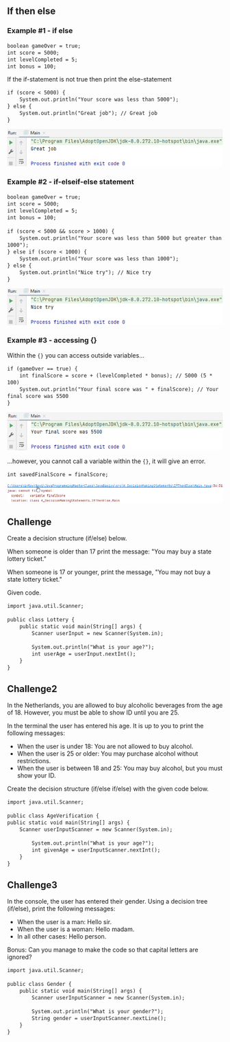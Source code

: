 ## If then else

### Example #1 - if else

    boolean gameOver = true;
    int score = 5000;
    int levelCompleted = 5;
    int bonus = 100;
    
If the if-statement is not true then print the else-statement

    if (score < 5000) {
        System.out.println("Your score was less than 5000");
    } else {
        System.out.println("Great job"); // Great job
    }

![img.png](img.png)

### Example #2 - if-elseif-else statement

    boolean gameOver = true;
    int score = 5000;
    int levelCompleted = 5;
    int bonus = 100;

    if (score < 5000 && score > 1000) {
        System.out.println("Your score was less than 5000 but greater than 1000");
    } else if (score < 1000) {
        System.out.println("Your score was less than 1000");
    } else {
        System.out.println("Nice try"); // Nice try
    }

![img_1.png](img_1.png)

### Example #3 - accessing {}

Within the `{}` you can access outside variables...

    if (gameOver == true) {
        int finalScore = score + (levelCompleted * bonus); // 5000 (5 * 100)
        System.out.println("Your final score was " + finalScore); // Your final score was 5500
    }

![img_2.png](img_2.png)

...however, you cannot call a variable within the `{}`, it will give an error.

    int savedFinalScore = finalScore;

![img_3.png](img_3.png)

## Challenge

Create a decision structure (if/else) below.

When someone is older than 17 print the message: "You may buy a state lottery ticket."

When someone is 17 or younger, print the message, "You may not buy a state lottery ticket."

Given code.

    import java.util.Scanner;
    
    public class Lottery {
        public static void main(String[] args) {
            Scanner userInput = new Scanner(System.in);
    
            System.out.println("What is your age?");
            int userAge = userInput.nextInt();    
        }
    }

## Challenge2

In the Netherlands, you are allowed to buy alcoholic beverages from the age of 18. However, you must be able to show ID until you are 25.

In the terminal the user has entered his age. It is up to you to print the following messages:
- When the user is under 18: You are not allowed to buy alcohol.
- When the user is 25 or older: You may purchase alcohol without restrictions.
- When the user is between 18 and 25: You may buy alcohol, but you must show your ID.

Create the decision structure (if/else if/else) with the given code below.

    import java.util.Scanner;
    
    public class AgeVerification {
    public static void main(String[] args) {
        Scanner userInputScanner = new Scanner(System.in);
    
            System.out.println("What is your age?");
            int givenAge = userInputScanner.nextInt();            
        }
    }

## Challenge3

In the console, the user has entered their gender. Using a decision tree (if/else), print the following messages:
- When the user is a man: Hello sir.
- When the user is a woman: Hello madam.
- In all other cases: Hello person.

Bonus: Can you manage to make the code so that capital letters are ignored?

    import java.util.Scanner;
    
    public class Gender {
        public static void main(String[] args) {
            Scanner userInputScanner = new Scanner(System.in);
    
            System.out.println("What is your gender?");
            String gender = userInputScanner.nextLine();           
        }
    }